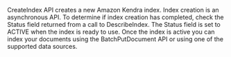 CreateIndex API creates a new Amazon Kendra index. Index creation is an asynchronous API. To determine if index creation has completed, check the Status field returned from a call to DescribeIndex. The Status field is set to ACTIVE when the index is ready to use.
Once the index is active you can index your documents using the BatchPutDocument API or using one of the supported data sources.